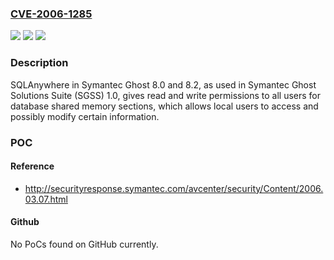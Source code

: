 ### [CVE-2006-1285](https://cve.mitre.org/cgi-bin/cvename.cgi?name=CVE-2006-1285)
![](https://img.shields.io/static/v1?label=Product&message=n%2Fa&color=blue)
![](https://img.shields.io/static/v1?label=Version&message=n%2Fa&color=blue)
![](https://img.shields.io/static/v1?label=Vulnerability&message=n%2Fa&color=brighgreen)

### Description

SQLAnywhere in Symantec Ghost 8.0 and 8.2, as used in Symantec Ghost Solutions Suite (SGSS) 1.0, gives read and write permissions to all users for database shared memory sections, which allows local users to access and possibly modify certain information.

### POC

#### Reference
- http://securityresponse.symantec.com/avcenter/security/Content/2006.03.07.html

#### Github
No PoCs found on GitHub currently.

